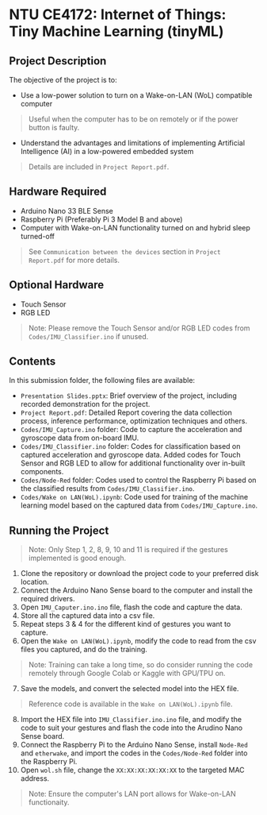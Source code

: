 # NTU CE4172: Internet of Things: Tiny Machine Learning (tinyML)

## Project Description
The objective of the project is to:
- Use a low-power solution to turn on a Wake-on-LAN (WoL) compatible computer
> Useful when the computer has to be on remotely or if the power button is faulty.
- Understand the advantages and limitations of implementing Artificial Intelligence (AI) in a low-powered embedded system
> Details are included in ```Project Report.pdf```.

## Hardware Required
- Arduino Nano 33 BLE Sense
- Raspberry Pi (Preferably Pi 3 Model B and above)
- Computer with Wake-on-LAN functionality turned on and hybrid sleep turned-off
> See ```Communication between the devices``` section in ```Project Report.pdf``` for more details.

## Optional Hardware
- Touch Sensor
- RGB LED
> Note: Please remove the Touch Sensor and/or RGB LED codes from ```Codes/IMU_Classifier.ino``` if unused.

## Contents
In this submission folder, the following files are available:
- ```Presentation Slides.pptx```: Brief overview of the project, including recorded demonstration for the project.
- ```Project Report.pdf```: Detailed Report covering the data collection process, inference performance, optimization techniques and others.
- ```Codes/IMU_Capture.ino``` folder: Code to capture the acceleration and gyroscope data from on-board IMU.
- ```Codes/IMU_Classifier.ino``` folder: Codes for classification based on captured acceleration and gyroscope data. Added codes for Touch Sensor and RGB LED to allow for additional functionality over in-built components.
- ```Codes/Node-Red``` folder: Codes used to control the Raspberry Pi based on the classified results from ```Codes/IMU_Classifier.ino```.
- ```Codes/Wake on LAN(WoL).ipynb```: Code used for training of the machine learning model based on the captured data from ```Codes/IMU_Capture.ino```.

## Running the Project
> Note: Only Step 1, 2, 8, 9, 10 and 11 is required if the gestures implemented is good enough.
1. Clone the repository or download the project code to your preferred disk location.
2. Connect the Arduino Nano Sense board to the computer and install the required drivers.
3. Open ```IMU_Caputer.ino.ino``` file, flash the code and capture the data.
4. Store all the captured data into a csv file.
5. Repeat steps 3 & 4 for the different kind of gestures you want to capture.
6. Open the ```Wake on LAN(WoL).ipynb```, modify the code to read from the csv files you captured, and do the training. 
> Note: Training can take a long time, so do consider running the code remotely through Google Colab or Kaggle with GPU/TPU on.
7. Save the models, and convert the selected model into the HEX file.
> Reference code is available in the ```Wake on LAN(WoL).ipynb``` file.
8. Import the HEX file into ```IMU_Classifier.ino.ino``` file, and modify the code to suit your gestures and flash the code into the Arudino Nano Sense board.
9. Connect the Raspberry Pi to the Arduino Nano Sense, install ```Node-Red``` and ```etherwake```, and import the codes in the ```Codes/Node-Red``` folder into the Raspberry Pi.
10. Open ```wol.sh``` file, change the ```XX:XX:XX:XX:XX:XX``` to the targeted MAC address. 
> Note: Ensure the computer's LAN port allows for Wake-on-LAN functionaity. 

